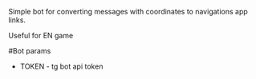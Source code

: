 Simple bot for converting messages with coordinates to navigations app links.
 
Useful for EN game

#Bot params
* TOKEN - tg bot api token


